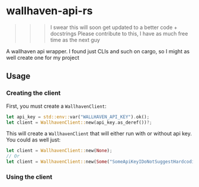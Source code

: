 # wallhaven-api-rs

>>> I swear this will soon get updated to a better code + docstrings
>>> Please contribute to this, I have as much free time as the next guy

A wallhaven api wrapper. I found just CLIs and such on cargo, so I might as well create one for my project

## Usage


### Creating the client
First, you must create a `WallhavenClient`:
```rust
let api_key = std::env::var("WALLHAVEN_API_KEY").ok();
let client = WallhavenClient::new(api_key.as_deref())?;
```

This will create a `WallhavenClient` that will either run with or without api key. You could as well just:
```rust
let client = WallhavenClient::new(None);
// Or
let client = WallhavenClient::new(Some("SomeApiKeyIDoNotSuggestHardcoding"));
```

### Using the client

